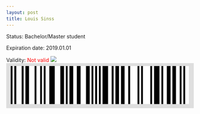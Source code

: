 ```yaml
---
layout: post
title: Louis Sinss
---
```


Status: Bachelor/Master student

Expiration date: 2019.01.01

Validity: <font color="red"> Not valid</font> 
![](/members/img/Louis_Sinss.png)
![](/members/img/bar.png)
